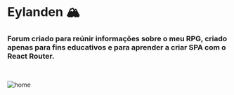 # Eylanden :mountain_snow:

### Forum criado para reúnir informações sobre o meu RPG, criado apenas para fins educativos e para aprender a criar SPA com o React Router.

<br>

![home](https://i.imgur.com/VBuIXMl.png)
